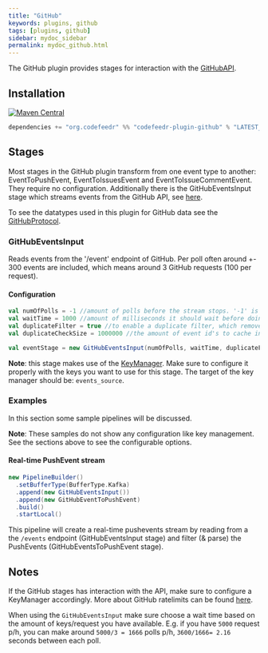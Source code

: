 ```yaml
---
title: "GitHub"
keywords: plugins, github
tags: [plugins, github]
sidebar: mydoc_sidebar
permalink: mydoc_github.html
---
```


The GitHub plugin provides stages for interaction with the [GitHubAPI](https://developer.github.com/v3/?). 
## Installation
[![Maven Central](https://maven-badges.herokuapp.com/maven-central/org.codefeedr/codefeedr-core_2.12/badge.svg)](https://maven-badges.herokuapp.com/maven-central/org.codefeedr/codefeedr-core_2.12)
```scala
dependencies += "org.codefeedr" %% "codefeedr-plugin-github" % "LATEST_VERSION"
```

## Stages
Most stages in the GitHub plugin transform from one event type to another: EventToPushEvent, EventToIssuesEvent and EventToIssueCommentEvent.
They require no configuration. Additionally there is the GitHubEventsInput stage which streams events from the GitHub API, see [here](#githubeventsinput).

To see the datatypes used in this plugin for GitHub data see the [GitHubProtocol](https://github.com/joskuijpers/bep_codefeedr/blob/develop/codefeedr-plugins/codefeedr-github/src/main/scala/org/codefeedr/plugins/github/GitHubProtocol.scala). 

### GitHubEventsInput
Reads events from the '/event' endpoint of GitHub. Per poll often around +- 300 events are included, which means around 3 GitHub requests (100 per request). 

#### Configuration
```scala 
val numOfPolls = -1 //amount of polls before the stream stops. '-1' is default (unbounded)
val waitTime = 1000 //amount of milliseconds it should wait before doing a new poll. '1000' is default
val duplicateFilter = true //to enable a duplicate filter, which removes all duplicates from the stream. 'true' is default
val duplicateCheckSize = 1000000 //the amount of event id's to cache in case the duplicateFilter is enabled. 1000000' is default

val eventStage = new GitHubEventsInput(numOfPolls, waitTime, duplicateFilter, duplicateCheckSize)
```
**Note**: this stage makes use of the [KeyManager](../core/key-manager). Make sure to configure it properly with the keys you want to use for this stage.
The target of the key manager should be: `events_source`.


### Examples
In this section some sample pipelines will be discussed.
 
**Note**: These samples do not show any configuration like key management. See the sections above to see the configurable options.
#### Real-time PushEvent stream
```scala
new PipelineBuilder()
  .setBufferType(BufferType.Kafka)
  .append(new GitHubEventsInput())
  .append(new GitHubEventToPushEvent)
  .build()
  .startLocal()
```
This pipeline will create a real-time pushevents stream by reading from a the `/events` endpoint (GitHubEventsInput stage) and filter (& parse) the PushEvents (GitHubEventsToPushEvent stage).


## Notes
If the GitHub stages has interaction with the API, make sure to configure a KeyManager accordingly. More about GitHub ratelimits can be found [here](https://developer.github.com/v3/?#rate-limiting).

When using the `GitHubEventsInput` make sure choose a wait time based on the amount of keys/request you have available. E.g. if you have `5000` request p/h, you can make around `5000/3 = 1666` polls p/h, `3600/1666= 2.16` seconds between each poll.
